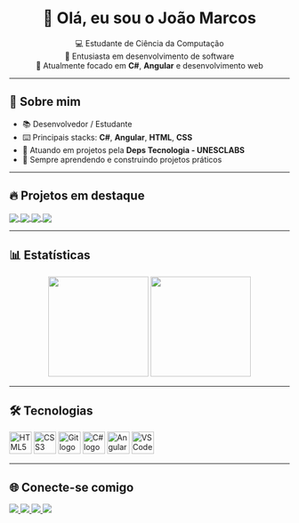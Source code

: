 <h1 align="center">👋 Olá, eu sou o João Marcos</h1>

<p align="center">
  💻 Estudante de Ciência da Computação <br>
  🚀 Entusiasta em desenvolvimento de software <br>
  🎯 Atualmente focado em <b>C#</b>, <b>Angular</b> e desenvolvimento web
</p>

---

## 📌 Sobre mim
- 📚 Desenvolvedor / Estudante  
- ⌨️ Principais stacks: **C#**, **Angular**, **HTML**, **CSS**  
- 💼 Atuando em projetos pela **Deps Tecnologia - UNESCLABS**  
- 🌱 Sempre aprendendo e construindo projetos práticos  

---

## 🔥 Projetos em destaque

<a href="https://github.com/joaomarcosvs/brasilApiCS">
  <img align="center" src="https://github-readme-stats.vercel.app/api/pin/?username=joaomarcosvs&repo=brasilApiCS&theme=dark" />
</a>
<a href="https://github.com/joaomarcosvs/Faculdade">
  <img align="center" src="https://github-readme-stats.vercel.app/api/pin/?username=joaomarcosvs&repo=Faculdade&theme=dark" />
</a>
<a href="https://github.com/joaomarcosvs/crudAngular">
  <img align="center" src="https://github-readme-stats.vercel.app/api/pin/?username=joaomarcosvs&repo=crudAngular&theme=dark" />
</a>
<a href="https://github.com/joaomarcosvs/midProjectRPE_4">
  <img align="center" src="https://github-readme-stats.vercel.app/api/pin/?username=joaomarcosvs&repo=midProjectRPE_4&theme=dark" />
</a>

---

## 📊 Estatísticas

<div align="center">
  <img height="180em" src="https://github-readme-stats.vercel.app/api?username=joaomarcosvs&show_icons=true&theme=dark" />
  <img height="180em" src="https://github-readme-stats.vercel.app/api/top-langs/?username=joaomarcosvs&layout=compact&theme=dark&card_width=320" />
</div>

---

## 🛠️ Tecnologias

<div align="left">
  <img src="https://cdn.jsdelivr.net/gh/devicons/devicon/icons/html5/html5-original.svg" height="40" alt="HTML5 logo" />
  <img src="https://cdn.jsdelivr.net/gh/devicons/devicon/icons/css3/css3-original.svg" height="40" alt="CSS3 logo" />
  <img src="https://cdn.jsdelivr.net/gh/devicons/devicon/icons/git/git-original.svg" height="40" alt="Git logo" />
  <img src="https://cdn.jsdelivr.net/gh/devicons/devicon/icons/csharp/csharp-original.svg" height="40" alt="C# logo" />
  <img src="https://cdn.jsdelivr.net/gh/devicons/devicon/icons/angular/angular-original.svg" height="40" alt="Angular logo" />
  <img src="https://cdn.jsdelivr.net/gh/devicons/devicon/icons/vscode/vscode-original.svg" height="40" alt="VSCode logo" />
</div>

---

## 🌐 Conecte-se comigo

<div align="left">
  <a href="https://www.instagram.com/joaomarcos.vs/" target="_blank">
    <img src="https://img.shields.io/badge/-Instagram-%23E4405F?style=for-the-badge&logo=instagram&logoColor=white">
  </a>
  <a href="https://discord.gg/joaomarcos.vs" target="_blank">
    <img src="https://img.shields.io/badge/Discord-7289DA?style=for-the-badge&logo=discord&logoColor=white">
  </a>
  <a href="mailto:joaomarcos.vieirasantos@gmail.com">
    <img src="https://img.shields.io/badge/-Gmail-%23333?style=for-the-badge&logo=gmail&logoColor=white">
  </a>
  <a href="https://www.linkedin.com/in/joaomarcosvs" target="_blank">
    <img src="https://img.shields.io/badge/-LinkedIn-%230077B5?style=for-the-badge&logo=linkedin&logoColor=white">
  </a>
</div>

